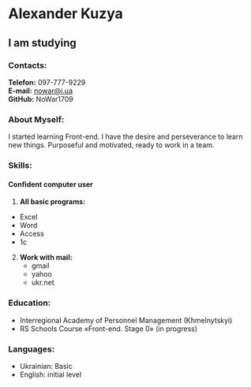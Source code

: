 # Alexander Kuzya
## I am studying
### Contacts:
**Telefon:** 097-777-9229  
**E-mail:** nowar@i.ua  
**GitHub:** NoWar1709  
### About Myself:
I started learning Front-end. I have the desire and perseverance to learn new things. Purposeful and motivated, ready to work in a team.  
### Skills:
#### Confident computer user
1.  **All basic programs:**
   - Excel
   - Word
   - Access
   - 1c
2. **Work with mail:**
   - gmail
   - yahoo
   - ukr.net  
### Education:
- Interregional Academy of Personnel Management (Khmelnytskyi)
- RS Schools Course «Front-end. Stage 0» (in progress)
### Languages:
 - Ukrainian: Basic
 - English: initial level
